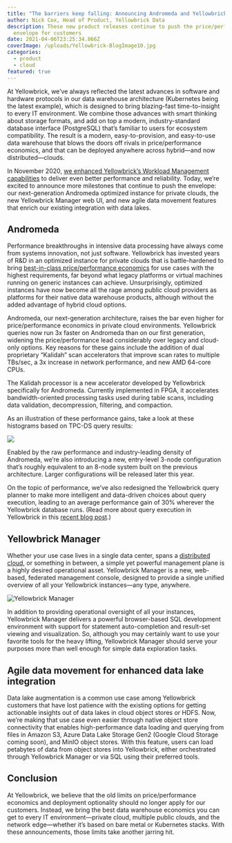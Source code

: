 ```yaml
---
title: "The barriers keep falling: Announcing Andromeda and Yellowbrick Manager"
author: Nick Cox, Head of Product, Yellowbrick Data
description: These new product releases continue to push the price/performance
  envelope for customers
date: 2021-04-06T23:25:34.866Z
coverImage: /uploads/Yellowbrick-BlogImage10.jpg
categories:
  - product
  - cloud
featured: true
---
```

At Yellowbrick, we’ve always reflected the latest advances in software and hardware protocols in our data warehouse architecture (Kubernetes being the latest example), which is designed to bring blazing-fast time-to-insight to every IT environment. We combine those advances with smart thinking about storage formats, and add on top a modern, industry-standard database interface (PostgreSQL) that’s familiar to users for ecosystem compatibility. The result is a modern, easy-to-provision, and easy-to-use data warehouse that blows the doors off rivals in price/performance economics, and that can be deployed anywhere across hybrid—and now distributed—clouds.

In November 2020, [we enhanced Yellowbrick’s Workload Management capabilities](https://www.yellowbrick.com/press-releases/yellowbrick-releases-5-0-and-our-new-entry-level-service-plan/) to deliver even better performance and reliability. Today, we’re excited to announce more milestones that continue to push the envelope: our next-generation Andromeda optimized instance for private clouds, the new Yellowbrick Manager web UI, and new agile data movement features that enrich our existing integration with data lakes.

## Andromeda

Performance breakthroughs in intensive data processing have always come from systems innovation, not just software. Yellowbrick has invested years of R&D in an optimized instance for private clouds that is battle-hardened to bring [best-in-class price/performance economics](https://www.yellowbrick.com/blog/price-performance-is-the-only-thing-that-matters-in-data-warehousing/) for use cases with the highest requirements, far beyond what legacy platforms or virtual machines running on generic instances can achieve. Unsurprisingly, optimized instances have now become all the rage among public cloud providers as platforms for their native data warehouse products, although without the added advantage of hybrid cloud options.

Andromeda, our next-generation architecture, raises the bar even higher for price/performance economics in private cloud environments. Yellowbrick queries now run 3x faster on Andromeda than on our first generation, widening the price/performance lead considerably over legacy and cloud-only options. Key reasons for these gains include the addition of dual proprietary “Kalidah” scan accelerators that improve scan rates to multiple TBs/sec, a 3x increase in network performance, and new AMD 64-core CPUs. 

The Kalidah processor is a new accelerator developed by Yellowbrick specifically for Andromeda. Currently implemented in FPGA, it accelerates bandwidth-oriented processing tasks used during table scans, including data validation, decompression, filtering, and compaction.

As an illustration of these performance gains, take a look at these histograms based on TPC-DS query results:

![](/uploads/blog1.png)

Enabled by the raw performance and industry-leading density of Andromeda, we’re also introducing a new, entry-level 3-node configuration that’s roughly equivalent to an 8-node system built on the previous architecture. Larger configurations will be released later this year.

On the topic of performance, we’ve also redesigned the Yellowbrick query planner to make more intelligent and data-driven choices about query execution, leading to an average performance gain of 30% wherever the Yellowbrick database runs. (Read more about query execution in Yellowbrick in this [recent blog post](https://www.yellowbrick.com/blog/life-of-a-yellowbrick-query/).)

## Yellowbrick Manager

Whether your use case lives in a single data center, spans a [distributed cloud](https://www.yellowbrick.com/blog/data-warehousing-for-distributed-clouds/), or something in between, a simple yet powerful management plane is a highly desired operational asset. Yellowbrick Manager is a new, web-based, federated management console, designed to provide a single unified overview of all your Yellowbrick instances—any type, anywhere. 

![Yellowbrick Manager](/uploads/yellowbrick-manager.png "Yellowbrick Manager")

In addition to providing operational oversight of all your instances, Yellowbrick Manager delivers a powerful browser-based SQL development environment with support for statement auto-completion and result-set viewing and visualization. So, although you may certainly want to use your favorite tools for the heavy lifting, Yellowbrick Manager should serve your purposes more than well enough for simple data exploration tasks.

## Agile data movement for enhanced data lake integration

Data lake augmentation is a common use case among Yellowbrick customers that have lost patience with the existing options for getting actionable insights out of data lakes in cloud object stores or HDFS. Now, we’re making that use case even easier through native object store connectivity that enables high-performance data loading and querying from files in Amazon S3, Azure Data Lake Storage Gen2 (Google Cloud Storage coming soon), and MinIO object stores. With this feature, users can load petabytes of data from object stores into Yellowbrick, either orchestrated through Yellowbrick Manager or via SQL using their preferred tools.  

## Conclusion

At Yellowbrick, we believe that the old limits on price/performance economics and deployment optionality should no longer apply for our customers. Instead, we bring the best data warehouse economics you can get to every IT environment—private cloud, multiple public clouds, and the network edge—whether it’s based on bare metal or Kubernetes stacks. With these announcements, those limits take another jarring hit.